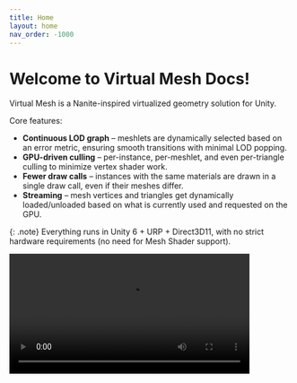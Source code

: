 ```yaml
---
title: Home
layout: home
nav_order: -1000
---
```


# Welcome to Virtual Mesh Docs!

Virtual Mesh is a Nanite-inspired virtualized geometry solution for Unity.

Core features:

- **Continuous LOD graph** – meshlets are dynamically selected based on an error metric, ensuring smooth transitions with minimal LOD popping.
- **GPU-driven culling** – per-instance, per-meshlet, and even per-triangle culling to minimize vertex shader work.
- **Fewer draw calls** – instances with the same materials are drawn in a single draw call, even if their meshes differ.
- **Streaming** – mesh vertices and triangles get dynamically loaded/unloaded based on what is currently used and requested on the GPU.

{: .note}
Everything runs in Unity 6 + URP + Direct3D11, with no strict hardware requirements (no need for Mesh Shader support).

<html>
    <video controls width="85%"><source src="/assets/videos/home_page_video.mp4" type="video/mp4" /><video>
</html>